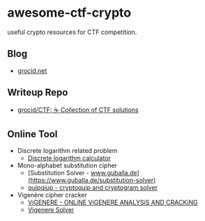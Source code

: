 # awesome-ctf-crypto
useful crypto resources for CTF competition.

## Blog

+ [grocid.net](https://grocid.net/)

## Writeup Repo

+ [grocid/CTF: ☕️ Collection of CTF solutions](https://github.com/grocid/CTF)


## Online Tool

+ Discrete logarithm related problem
  + [Discrete logarithm calculator](https://www.alpertron.com.ar/DILOG.HTM)
+ Mono-alphabet substitution cipher
  + [Substitution Solver - www.guballa.de](https://www.guballa.de/substitution-solver)
  + [quipqiup - cryptoquip and cryptogram solver](http://quipqiup.com/)
+ Vigenère cipher cracker
  + [ViGENERE - ONLiNE ViGENERE ANALYSiS AND CRACKiNG](https://f00l.de/hacking/vigenere.php)
  + [Vigenere Solver](https://www.guballa.de/vigenere-solver)
